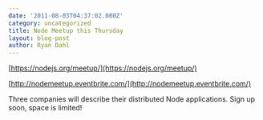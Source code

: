 ```yaml
---
date: '2011-08-03T04:37:02.000Z'
category: uncategorized
title: Node Meetup this Thursday
layout: blog-post
author: Ryan Dahl
---
```


[https://nodejs.org/meetup/](https://nodejs.org/meetup/)

[http://nodemeetup.eventbrite.com/](http://nodemeetup.eventbrite.com/)

Three companies will describe their distributed Node applications. Sign up soon, space is limited!
